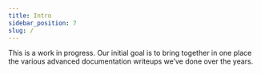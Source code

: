 ```yaml
---
title: Intro
sidebar_position: 7
slug: /
---
```



This is a work in progress. Our initial goal is to bring together in one place the various advanced documentation writeups we’ve done over the years.
